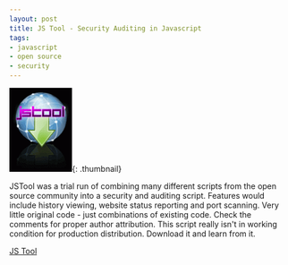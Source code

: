 ```yaml
---
layout: post
title: JS Tool - Security Auditing in Javascript
tags:
- javascript
- open source
- security
---
```

[![js tool](/uploads/2008/jstool-112x150.gif)](/uploads/2008/jstool-112x150.gif){: .thumbnail}

JSTool was a trial run of combining many different scripts from the open source community into a security and auditing script.  Features             would include history viewing, website status reporting and port scanning.             Very little original code - just combinations of existing code.  Check             the comments for proper author attribution.  This script really isn't             in working condition for production distribution.  Download it and              learn from it.

[JS Tool](/uploads/2008/jstool_01a.zip)
